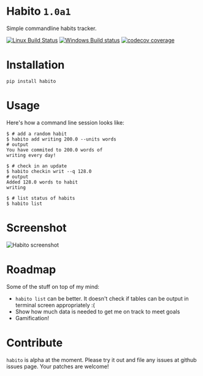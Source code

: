 # Habito `1.0a1`
Simple commandline habits tracker.

[![Linux Build Status](https://img.shields.io/travis/codito/habito.svg)](https://travis-ci.org/codito/habito)
[![Windows Build status](https://img.shields.io/appveyor/ci/codito/habito.svg)](https://ci.appveyor.com/project/codito/habito)
[![codecov coverage](https://img.shields.io/codecov/c/github/codito/habito.svg)](http://codecov.io/github/codito/habito?branch=master)


# Installation

    pip install habito

# Usage
Here's how a command line session looks like:

    $ # add a random habit
    $ habito add writing 200.0 --units words
    # output
    You have commited to 200.0 words of
    writing every day!

    $ # check in an update
    $ habito checkin writ --q 128.0
    # output
    Added 128.0 words to habit
    writing 

    $ # list status of habits
    $ habito list

# Screenshot
![Habito screenshot](http://i.imgur.com/w6K57Bl.jpg)

# Roadmap
Some of the stuff on top of my mind:

* `habito list` can be better. It doesn't check if tables can be output in
terminal screen appropriately :(
* Show how much data is needed to get me on track to meet goals
* Gamification!

# Contribute
`habito` is alpha at the moment. Please try it out and file any issues at github
issues page. Your patches are welcome!
